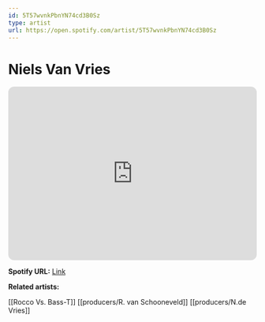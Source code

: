 ```yaml
---
id: 5T57wvnkPbnYN74cd3B0Sz
type: artist
url: https://open.spotify.com/artist/5T57wvnkPbnYN74cd3B0Sz
---
```

# Niels Van Vries

<iframe style="border-radius:12px" src="https://open.spotify.com/embed/artist/5T57wvnkPbnYN74cd3B0Sz" width="100%" height="352" frameBorder="0" allowfullscreen="" allow="autoplay; clipboard-write; encrypted-media; fullscreen; picture-in-picture" loading="lazy"></iframe>

**Spotify URL:** [Link](https://open.spotify.com/artist/5T57wvnkPbnYN74cd3B0Sz)

**Related artists:**

[[Rocco Vs. Bass-T]]
[[producers/R. van Schooneveld]]
[[producers/N.de Vries]]
